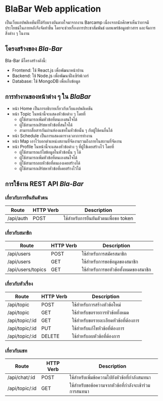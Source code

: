 # BlaBar Web application

เป็นเว็บแอปพลิเคชันที่ได้รับแรงบันดาลใจมาจากงาน Barcamp เนื่องจากนักศึกษาเห็นว่าอาจมีประโยชน์ในภายหลังจึงจัดทําขึ้น โดยจะช่วยเรื่องการประชาสัมพันธ์ เผยแพร่ข้อมูลข่าวสาร และจัดการสิ่งต่าง ๆ ในงาน

## โครงสร้างของ _Bla-Bar_
Bla-Bar มีโครงสร้างดังนี้:
* Frontend: ใช้ React.js เพื่อพัฒนาหน้าบ้าน
* Backend: ใช้ Node.js เพื่อพัฒนาฝั่งเซิร์ฟเวอร์
* Database: ใช้ MongoDB เพื่อเก็บข้อมูล
## การทำงานของหน้าต่าง ๆ ใน _BlaBar_

* หน้า Home เป็นการอธิบายเกี่ยวกับเว็บแอปพลิเคชัน
* หน้า Topic ในหน้านี้จะแสดงหัวข้อต่าง ๆ โดยที่
    * ผู้ใช้สามารถเพิ่มหัวข้อที่ตนเองสนใจได้
    * ผู้ใช้สามารถเสิร์ชหาหัวข้อที่สนใจได้
    * สามารถสื่อสารกันผ่านห้องแชทในหัวข้อนั้น ๆ กับผู้ใช้คนอื่นได้
* หน้า Schedule เป็นการแสดงตารางเวลาการทำงาน
* หน้า Map เอาไว้บอกตำแหน่งสถานที่จัดงานรวมถึงภายในสถานที่จัดงาน
* หน้า Profile ในหน้านี้จะแสดงหัวข้อต่าง ๆ ที่ผู้ใช้เคยสร้างไว้ โดยที่
    * ผู้ใช้สามารถแก้ไขข้อมูลในหัวข้อนั้น ๆ ได้
    * ผู้ใช้สามารถเพิ่มหัวข้อที่ตนเองสนใจได้
    * ผู้ใช้สามารถลบหัวข้อที่ตนเองเคยสร้างได้
    * ผู้ใช้สามารถเสิร์ชหาหัวข้อที่เคยสร้างไว้ได้
## การใช้งาน REST API _Bla-Bar_
### เกี่ยวกับการยืนยันตัวตน
Route  | HTTP Verb  |  Description | 
----- | ----- | ----- | 
/api/auth | POST | ใช้สำหรับการยืนยันตัวตนเพื่อขอ token | 
### เกี่ยวกับสมาชิก
Route  | HTTP Verb  |  Description | 
----- | ----- | ----- | 
/api/users | POST | ใช้สำหรับการสมัครสมาชิก | 
/api/users | GET | ใช้สำหรับการขอข้อมูลของสมาชิก | 
/api/users/topics | GET | ใช้สำหรับการขอหัวข้อทั้งหมดของสมาชิก | 
### เกี่ยวกับหัวเรื่อง
Route  | HTTP Verb  |  Description | 
----- | ----- | ----- | 
/api/topic | POST | ใช้สำหรับการสร้างหัวข้อใหม่ | 
/api/topic | GET | ใช้สำหรับขอรายการหัวข้อทั้งหมด | 
/api/topic/:id | GET | ใช้สำหรับขอรายละเอียดหัวข้อที่ต้องการ | 
/api/topic/:id | PUT | ใช้สำหรับแก้ไขหัวข้อที่ต้องการ | 
/api/topic/:id | DELETE | ใช้สำหรับลบหัวข้อที่ต้องการ | 
### เกี่ยวกับแชท
Route  | HTTP Verb  |  Description | 
----- | ----- | ----- | 
/api/chat/:id | POST | ใช้สำหรับเพิ่มข้อความไปยังหัวข้อที่กำลังสนทนา | 
/api/topic/:id | GET | ใช้สำหรับขอข้อความจากหัวข้อที่กำลังจะเข้าร่วมการสนทนา | 
